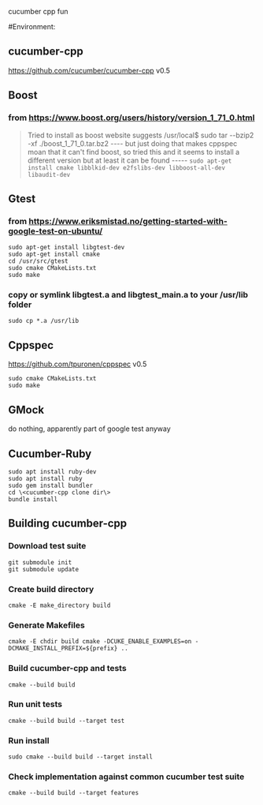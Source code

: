 cucumber cpp fun

#Environment:

## cucumber-cpp
https://github.com/cucumber/cucumber-cpp v0.5

## Boost
### from https://www.boost.org/users/history/version_1_71_0.html

> Tried to install as boost website suggests /usr/local$ sudo tar --bzip2 -xf ./boost_1_71_0.tar.bz2
>  ---- but just doing that makes cppspec moan that it can't find boost, so tried this
>       and it seems to install a different version but at least it can be found -----
`sudo apt-get install cmake libblkid-dev e2fslibs-dev libboost-all-dev libaudit-dev`

## Gtest
### from https://www.eriksmistad.no/getting-started-with-google-test-on-ubuntu/
`sudo apt-get install libgtest-dev`  
`sudo apt-get install cmake`  
`cd /usr/src/gtest`  
`sudo cmake CMakeLists.txt`  
`sudo make`  

### copy or symlink libgtest.a and libgtest_main.a to your /usr/lib folder
`sudo cp *.a /usr/lib`

## Cppspec

https://github.com/tpuronen/cppspec v0.5

`sudo cmake CMakeLists.txt`  
`sudo make`  

## GMock
do nothing, apparently part of google test anyway

## Cucumber-Ruby
`sudo apt install ruby-dev`  
`sudo apt install ruby`  
`sudo gem install bundler`  
`cd \<cucumber-cpp clone dir\>`  
`bundle install`  


## Building cucumber-cpp

### Download test suite
`git submodule init`  
`git submodule update`  

### Create build directory
`cmake -E make_directory build`

### Generate Makefiles
`cmake -E chdir build cmake -DCUKE_ENABLE_EXAMPLES=on -DCMAKE_INSTALL_PREFIX=${prefix} ..`

### Build cucumber-cpp and tests
`cmake --build build`

### Run unit tests
`cmake --build build --target test`

### Run install
`sudo cmake --build build --target install`

### Check implementation against common cucumber test suite
`cmake --build build --target features`



